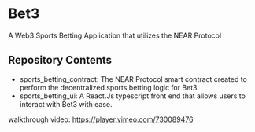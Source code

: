 # Bet3

A Web3 Sports Betting Application that utilizes the NEAR Protocol

## Repository Contents

- sports_betting_contract: The NEAR Protocol smart contract created to perform the decentralized sports betting logic for Bet3.
- sports_betting_ui: A React.Js typescript front end that allows users to interact with Bet3 with ease.

walkthrough video: https://player.vimeo.com/730089476
